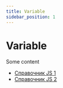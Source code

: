 ```yaml
---
title: Variable
sidebar_position: 1
---
```


# Variable

Some content

- [Справочник JS 1](https://wm-school.ru/js/index.php)
- [Справочник JS 2](https://www.wisdomweb.ru/JS/javascript-first.php)
